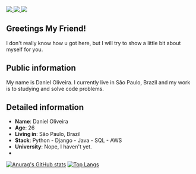 <div>
    <a target='_blank' href="https://linkedin.com/in/daniel-oli">
        <img src="https://img.shields.io/badge/LinkedIn-0077B5?style=for-the-badge&logo=linkedin&logoColor=white">
    </a>
    <a target='_blank' href="https://twitter.com/https://twitter.com/DevDaniiel">
        <img src="https://img.shields.io/badge/Twitter-1DA1F2?style=for-the-badge&logo=twitter&logoColor=white">
    </a>
    <a target='_blank' href="https://dev.to/duno">
        <img src="https://img.shields.io/badge/dev.to-0A0A0A?style=for-the-badge&logo=dev.to&logoColor=white">
    </a>
    
</div>

## Greetings My Friend!

I don't really know how u got here, but I will try to show a little bit about myself for you.

## Public information

My name is Daniel Oliveira. I currently live in São Paulo, Brazil and my work is to studying and solve code problems. 


## Detailed information

* **Name**: Daniel Oliveira
* **Age**: 26
* **Living in**: São Paulo, Brazil
* **Stack**: Python - Django - Java - SQL - AWS
* **University**: Nope, I haven't yet.
* 
[![Anurag's GitHub stats](https://github-readme-stats.vercel.app/api?username=daniel-oli)](https://github.com/daniel-oli/github-readme-stats)
[![Top Langs](https://github-readme-stats.vercel.app/api/top-langs/?username=daniel-oli&layout=compact)](https://github.com/daniel-oli/github-readme-stats)
